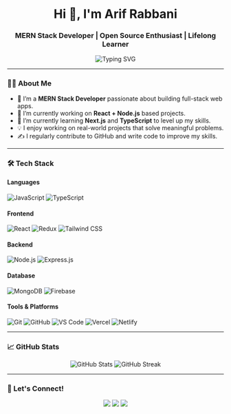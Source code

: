 <h1 align="center">Hi 👋, I'm Arif Rabbani</h1>
<h3 align="center">MERN Stack Developer | Open Source Enthusiast | Lifelong Learner</h3>

<p align="center">
  <img src="https://readme-typing-svg.demolab.com?font=Fira+Code&duration=2000&pause=1000&color=38BDF8&width=435&lines=Full-Stack+Web+Developer;MERN+Stack+Developer;React+%7C+Node.js+%7C+MongoDB+%7C+Express;Open+Source+Contributor;Always+Learning+New+Things" alt="Typing SVG" />
</p>

---

### 👨‍💻 About Me

- 💼 I’m a **MERN Stack Developer** passionate about building full-stack web apps.
- 🔭 I’m currently working on **React + Node.js** based projects.
- 🌱 I’m currently learning **Next.js** and **TypeScript** to level up my skills.
- 💡 I enjoy working on real-world projects that solve meaningful problems.
- ✍️ I regularly contribute to GitHub and write code to improve my skills.

---

### 🛠️ Tech Stack

#### Languages
![JavaScript](https://img.shields.io/badge/-JavaScript-black?style=flat-square&logo=javascript)
![TypeScript](https://img.shields.io/badge/-TypeScript-3178c6?style=flat-square&logo=typescript)

#### Frontend
![React](https://img.shields.io/badge/-React-20232A?style=flat-square&logo=react)
![Redux](https://img.shields.io/badge/-Redux-764abc?style=flat-square&logo=redux)
![Tailwind CSS](https://img.shields.io/badge/-Tailwind%20CSS-38bdf8?style=flat-square&logo=tailwind-css)

#### Backend
![Node.js](https://img.shields.io/badge/-Node.js-3c873a?style=flat-square&logo=node.js)
![Express.js](https://img.shields.io/badge/-Express.js-black?style=flat-square&logo=express)

#### Database
![MongoDB](https://img.shields.io/badge/-MongoDB-4EA94B?style=flat-square&logo=mongodb)
![Firebase](https://img.shields.io/badge/-Firebase-FFCA28?style=flat-square&logo=firebase)

#### Tools & Platforms
![Git](https://img.shields.io/badge/-Git-F05032?style=flat-square&logo=git)
![GitHub](https://img.shields.io/badge/-GitHub-181717?style=flat-square&logo=github)
![VS Code](https://img.shields.io/badge/-VS%20Code-007ACC?style=flat-square&logo=visual-studio-code)
![Vercel](https://img.shields.io/badge/-Vercel-black?style=flat-square&logo=vercel)
![Netlify](https://img.shields.io/badge/-Netlify-00C7B7?style=flat-square&logo=netlify)

---

### 📈 GitHub Stats

<p align="center">
  <img src="https://github-readme-stats.vercel.app/api?username=arifrabbani&show_icons=true&theme=radical" alt="GitHub Stats" />
  <img src="https://github-readme-streak-stats.herokuapp.com/?user=arifrabbani&theme=radical" alt="GitHub Streak" />
</p>

---

### 🔗 Let's Connect!

<p align="center">
  <a href="https://www.linkedin.com/in/arifrabbani" target="_blank"><img src="https://img.shields.io/badge/LinkedIn-0077B5?style=flat-square&logo=linkedin" /></a>
  <a href="mailto:arif.rabbani.dev@gmail.com"><img src="https://img.shields.io/badge/Gmail-D14836?style=flat-square&logo=gmail" /></a>
  <a href="https://arifrabbani.vercel.app" target="_blank"><img src="https://img.shields.io/badge/Portfolio-12100E?style=flat-square&logo=vercel" /></a>
</p>
